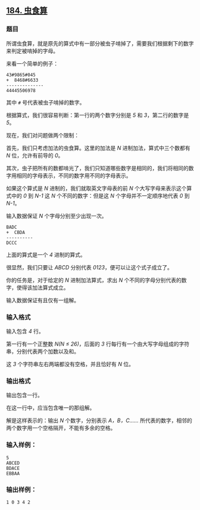 ## [184. 虫食算](https://www.acwing.com/problem/content/186/)

### 题目

所谓虫食算，就是原先的算式中有一部分被虫子啃掉了，需要我们根据剩下的数字来判定被啃掉的字母。

来看一个简单的例子：

```
43#9865#045
+  8468#6633
--------------
44445506978
```

其中 `#` 号代表被虫子啃掉的数字。

根据算式，我们很容易判断：第一行的两个数字分别是 *5* 和 *3*，第二行的数字是 *5*。

现在，我们对问题做两个限制：

首先，我们只考虑加法的虫食算。这里的加法是 *N* 进制加法，算式中三个数都有 *N* 位，允许有前导的 *0*。

其次，虫子把所有的数都啃光了，我们只知道哪些数字是相同的，我们将相同的数字用相同的字母表示，不同的数字用不同的字母表示。

如果这个算式是 *N* 进制的，我们就取英文字母表的前 *N* 个大写字母来表示这个算式中的 *0* 到 *N-1* 这 *N* 个不同的数字：但是这 *N* 个字母并不一定顺序地代表 *0* 到 *N-1*。

输入数据保证 *N* 个字母分别至少出现一次。

```
BADC
+  CBDA
----------
DCCC
```

上面的算式是一个 *4* 进制的算式。

很显然，我们只要让 *ABCD* 分别代表 *0123*，便可以让这个式子成立了。

你的任务是，对于给定的 *N* 进制加法算式，求出 *N* 个不同的字母分别代表的数字，使得该加法算式成立。

输入数据保证有且仅有一组解。

### 输入格式

输入包含 *4* 行。

第一行有一个正整数 *N(N ≤ 26)*，后面的 *3* 行每行有一个由大写字母组成的字符串，分别代表两个加数以及和。

这 *3* 个字符串左右两端都没有空格，并且恰好有 *N* 位。

### 输出格式

输出包含一行。

在这一行中，应当包含唯一的那组解。

解是这样表示的：输出 *N* 个数字，分别表示 *A，B，C……* 所代表的数字，相邻的两个数字用一个空格隔开，不能有多余的空格。

### 输入样例：

```
5
ABCED
BDACE
EBBAA
```

### 输出样例：

```
1 0 3 4 2
```
